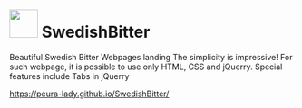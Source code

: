 # <img src="https://64.media.tumblr.com/96e32c38c2131e9be7b5399ea94285b7/tumblr_mj2gl1Lhjc1qi3yn4o1_400.gif" width="50">  SwedishBitter
Beautiful Swedish Bitter Webpages landing
The simplicity is impressive! For such webpage, it is possible to use only HTML, CSS and jQuerry.
Special features include Tabs in jQuerry

https://peura-lady.github.io/SwedishBitter/
